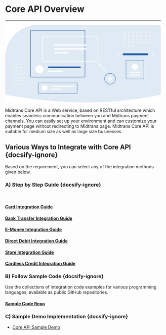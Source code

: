 # Core API Overview
<hr>
<!-- TODO: standardize linking accross Core API section -->

![Core API Overview](./../../asset/image/core-api-overview.svg)
<br>

Midtrans Core API is a Web service, based on RESTful architecture which enables seamless communication between you and Midtrans payment channels. You can easily set up your environment and can customize your payment page without redirecting to Midtrans page. Midtrans Core API is suitable for medium size as well as large size businesses.

## Various Ways to Integrate with Core API {docsify-ignore}

Based on the requirement, you can select any of the integration methods given below.

### A) Step by Step Guide {docsify-ignore}
<br>
<div class="my-card">

#### [Card Integration Guide](/en/core-api/credit-card.md)
</div>
<div class="my-card">

#### [Bank Transfer Integration Guide](/en/core-api/bank-transfer.md)
</div>
<div class="my-card">

#### [E-Money Integration Guide](/en/core-api/e-wallet.md)
</div>
<div class="my-card">

#### [Direct Debit Integration Guide](/en/core-api/direct-debit.md)
</div>
<div class="my-card">

#### [Store Integration Guide](/en/core-api/convenience-store.md)
</div>
<div class="my-card">

#### [Cardless Credit Integration Guide](/en/core-api/cardless-credit.md)
</div>

### B) Follow Sample Code {docsify-ignore}
Use the collections of integration code examples for various programming languages, available as public GitHub repositories.

<div class="my-card">

#### [Sample Code Repo](/en/technical-reference/library-plugin.md#sample-integration-code)
</div>

### C) Sample Demo Implementation {docsify-ignore}
- [Core API Sample Demo](https://bit.ly/MidSampleApp)
